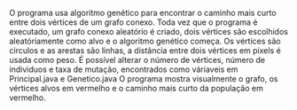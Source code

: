 O programa usa algoritmo genético para encontrar o caminho mais curto entre dois vértices de um grafo conexo.
Toda vez que o programa é executado, um grafo conexo aleatório é criado, dois vértices são escolhidos aleatóriamente como alvo e o
algoritmo genético começa.
Os vértices são circulos e as arestas são linhas, a distância entre dois vértices em pixels é usada como peso.
É possível alterar o número de vértices, número de individuos e taxa de mutação, encontrados como váriaveis em Principal.java e
Genetico.java
O programa mostra visualmente o grafo, os vértices alvos em vermelho e o caminho mais curto da população em vermelho.
